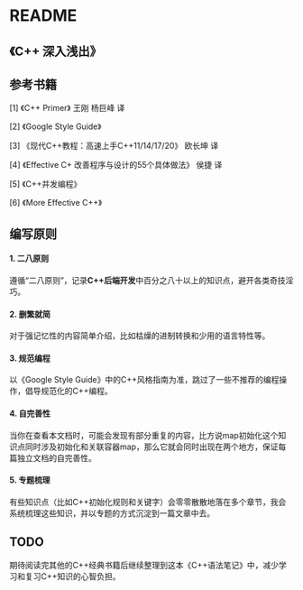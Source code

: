 # README

## 《C++ 深入浅出》

## 参考书籍
[1] 《C++ Primer》  王刚 杨巨峰 译

[2] 《Google Style Guide》

[3] 《现代C++教程：高速上手C++11/14/17/20》 欧长坤 译

[4] 《Effective C+ 改善程序与设计的55个具体做法》 侯捷 译

[5]  《C++并发编程》

[6]  《More Effective C++》


## 编写原则

#### 1. 二八原则

遵循“二八原则”，记录**C++后端开发**中百分之八十以上的知识点，避开各类奇技淫巧。

#### 2. 删繁就简

对于强记忆性的内容简单介绍，比如枯燥的进制转换和少用的语言特性等。

#### 3. 规范编程

以《Google Style Guide》中的C++风格指南为准，跳过了一些不推荐的编程操作，倡导规范化的C++编程。

#### 4. 自完善性

当你在查看本文档时，可能会发现有部分重复的内容，比方说map初始化这个知识点同时涉及初始化和关联容器map，那么它就会同时出现在两个地方，保证每篇独立文档的自完善性。

#### 5. 专题梳理

有些知识点（比如C++初始化规则和关键字）会零零散散地落在多个章节，我会系统梳理这些知识，并以专题的方式沉淀到一篇文章中去。

## TODO

期待阅读完其他的C++经典书籍后继续整理到这本《C++语法笔记》中，减少学习和复习C++知识的心智负担。
